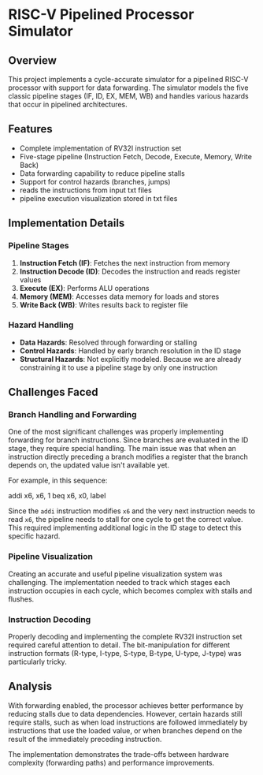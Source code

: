# RISC-V Pipelined Processor Simulator

## Overview
This project implements a cycle-accurate simulator for a pipelined RISC-V processor with support for data forwarding. The simulator models the five classic pipeline stages (IF, ID, EX, MEM, WB) and handles various hazards that occur in pipelined architectures.

## Features
- Complete implementation of RV32I instruction set
- Five-stage pipeline (Instruction Fetch, Decode, Execute, Memory, Write Back)
- Data forwarding capability to reduce pipeline stalls
- Support for control hazards (branches, jumps)
- reads the instructions from input txt files
- pipeline execution visualization stored in txt files

## Implementation Details

### Pipeline Stages
1. **Instruction Fetch (IF)**: Fetches the next instruction from memory
2. **Instruction Decode (ID)**: Decodes the instruction and reads register values
3. **Execute (EX)**: Performs ALU operations
4. **Memory (MEM)**: Accesses data memory for loads and stores
5. **Write Back (WB)**: Writes results back to register file

### Hazard Handling
- **Data Hazards**: Resolved through forwarding or stalling
- **Control Hazards**: Handled by early branch resolution in the ID stage
- **Structural Hazards**: Not explicitly modeled. Because we are already constraining it to use a pipeline stage by only one instruction

## Challenges Faced

### Branch Handling and Forwarding
One of the most significant challenges was properly implementing forwarding for branch instructions. Since branches are evaluated in the ID stage, they require special handling. The main issue was that when an instruction directly preceding a branch modifies a register that the branch depends on, the updated value isn't available yet.

For example, in this sequence:

addi x6, x6, 1 beq x6, x0, label

Since the `addi` instruction modifies `x6` and the very next instruction needs to read `x6`, the pipeline needs to stall for one cycle to get the correct value. This required implementing additional logic in the ID stage to detect this specific hazard.

### Pipeline Visualization
Creating an accurate and useful pipeline visualization system was challenging. The implementation needed to track which stages each instruction occupies in each cycle, which becomes complex with stalls and flushes.

### Instruction Decoding
Properly decoding and implementing the complete RV32I instruction set required careful attention to detail. The bit-manipulation for different instruction formats (R-type, I-type, S-type, B-type, U-type, J-type) was particularly tricky.


## Analysis

With forwarding enabled, the processor achieves better performance by reducing stalls due to data dependencies. However, certain hazards still require stalls, such as when load instructions are followed immediately by instructions that use the loaded value, or when branches depend on the result of the immediately preceding instruction.

The implementation demonstrates the trade-offs between hardware complexity (forwarding paths) and performance improvements.

